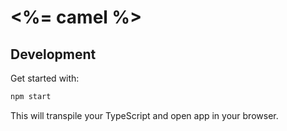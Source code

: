 <%= camel %>
============

## Development

Get started with:

```bash
npm start
```

This will transpile your TypeScript and open app in your browser.